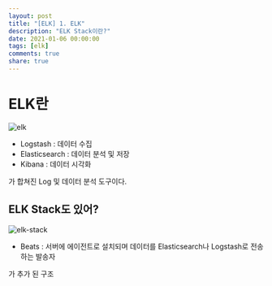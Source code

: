 ```yaml
---
layout: post
title: "[ELK] 1. ELK"
description: "ELK Stack이란?"
date: 2021-01-06 00:00:00
tags: [elk]
comments: true
share: true
---
```


# ELK란

![elk](https://zkdlu.github.io/images/elk/elk.png)

- Logstash : 데이터 수집
- Elasticsearch : 데이터 분석 및 저장
- Kibana : 데이터 시각화

가 합쳐진 Log 및 데이터 분석 도구이다.



## ELK Stack도 있어?

![elk-stack](https://zkdlu.github.io/images/elk/elk-stack.png)

- Beats : 서버에 에이전트로 설치되며 데이터를 Elasticsearch나 Logstash로 전송하는 발송자

가 추가 된 구조